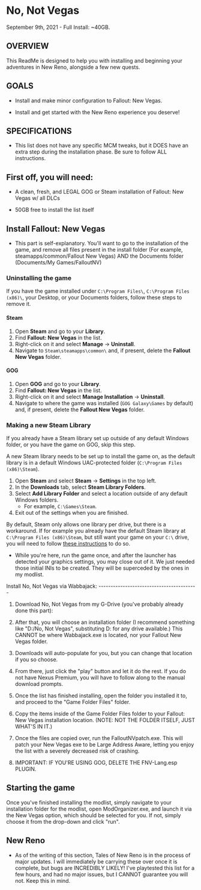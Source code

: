 # No, Not Vegas

September 9th, 2021 - Full Install: ~40GB.

## OVERVIEW

This ReadMe is designed to help you with installing and beginning your adventures in New Reno, alongside a few new quests.

## GOALS

-  Install and make minor configuration to Fallout: New Vegas.

-  Install and get started with the New Reno experience you deserve!

## SPECIFICATIONS

- This list does not have any specific MCM tweaks, but it DOES have an extra step during the installation phase. Be sure to follow ALL instructions.

## First off, you will need:

-   A clean, fresh, and LEGAL GOG or Steam installation of Fallout: New Vegas w/ all DLCs

-   50GB free to install the list itself

## Install Fallout: New Vegas

- This part is self-explanatory. You'll want to go to the installation of the game, and remove all files present in the install folder (For example, steamapps/common/Fallout New Vegas) AND the Documents folder (Documents/My Games/FalloutNV)

### Uninstalling the game

If you have the game installed under `C:\Program Files\`, `C:\Program Files (x86)\`, your Desktop, or your Documents folders, follow these steps to remove it.

#### Steam

1. Open **Steam** and go to your **Library**.
2. Find **Fallout: New Vegas** in the list.
3. Right-click on it and select **Manage** -> **Uninstall**.
4. Navigate to `Steam\steamapps\common\` and, if present, delete the **Fallout New Vegas** folder.

#### GOG

1. Open **GOG** and go to your **Library**.
2. Find **Fallout: New Vegas** in the list.
3. Right-click on it and select **Manage Installation** -> **Uninstall**.
4. Navigate to where the game was installed (`GOG Galaxy\Games` by default) and, if present, delete the **Fallout New Vegas** folder.

### Making a new Steam Library

If you already have a Steam library set up outside of any default Windows folder, or you have the game on GOG, skip this step.

A new Steam library needs to be set up to install the game on, as the default library is in a default Windows UAC-protected folder (`C:\Program Files (x86)\Steam`).

1. Open **Steam** and select **Steam** -> **Settings** in the top left.
2. In the **Downloads** tab, select **Steam Library Folders**.
3. Select **Add Library Folder** and select a location outside of any default Windows folders.
   * For example, `C:\Games\Steam`.
4. Exit out of the settings when you are finished.

By default, Steam only allows one library per drive, but there is a workaround. If for example you already have the default Steam library at `C:\Program Files (x86)\Steam`, but still want your game on your `C:\` drive, you will need to follow [these instructions](https://github.com/LostDragonist/steam-library-setup-tool/wiki/Usage-Guide) to do so.

- While you're here, run the game once, and after the launcher has detected your graphics settings, you may close out of it. We just needed those initial INIs to be created. They will be superceded by the ones in my modlist.

Install No, Not Vegas via Wabbajack: 
----------------------------------------- 

1.  Download No, Not Vegas from my G-Drive (you've probably already done this part): 

2.  After that, you will choose an installation folder (I recommend something like "D:/No, Not Vegas", substituting D: for any drive available.) This CANNOT be where Wabbajack.exe is located, nor your Fallout New Vegas folder.

3.  Downloads will auto-populate for you, but you can change that location if you so choose. 

4.  From there, just click the "play" button and let it do the rest. If you do not have Nexus Premium, you will have to follow along to the manual download prompts.

5. Once the list has finished installing, open the folder you installed it to, and proceed to the "Game Folder Files" folder. 

6. Copy the items inside of the Game Folder Files folder to your Fallout: New Vegas installation location. (NOTE: NOT THE FOLDER ITSELF, JUST WHAT'S IN IT.)

7. Once the files are copied over, run the FalloutNVpatch.exe. This will patch your New Vegas exe to be Large Address Aware, letting you enjoy the list with a severely decreased risk of crashing.

8. IMPORTANT: IF YOU'RE USING GOG, DELETE THE FNV-Lang.esp PLUGIN. 

## Starting the game

Once you've finished installing the modlist, simply navigate to your installation folder for the modlist, open ModOrganizer.exe, and launch it via the New Vegas option, which should be selected for you. If not, simply choose it from the drop-down and click "run". 

## New Reno

- As of the writing of this section, Tales of New Reno is in the process of major updates. I will immediately be carrying these over once it is complete, but bugs are INCREDIBLY LIKELY! I've playtested this list for a few hours, and had no major issues, but I CANNOT guarantee you will not. Keep this in mind. 
